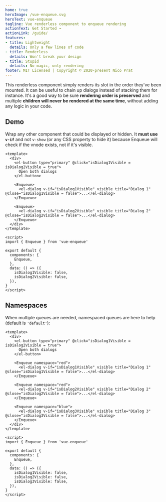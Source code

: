 ```yaml
---
home: true
heroImage: /vue-enqueue.svg
heroText: vue-enqueue
tagline: Vue renderless component to enqueue rendering
actionText: Get Started →
actionLink: /guide/
features:
- title: Lightweight
  details: Only a few lines of code
- title: Renderless
  details: Won't break your design
- title: Stupid
  details: No magic, only rendering
footer: MIT Licensed | Copyright © 2020-present Nico Prat
---
```


This renderless component simply renders its slot in the order they've been mounted. It can be useful to chain up dialogs instead of stacking them for instance. It's a good way to be sure **rendering order is preserved** and multiple **children will never be rendered at the same time**, without adding any logic in your code.

## Demo

Wrap any other component that could be displayed or hidden. It **must use `v-if`** and not `v-show` (or any CSS property to hide it) because Enqueue will check if the vnode exists, not if it's visible.

```vue{7-9,11-13}
<template>
  <div>
    <el-button type="primary" @click="isDialog1Visible = isDialog2Visible = true">
      Open both dialogs
    </el-button>

    <Enqueue>
      <el-dialog v-if="isDialog1Visible" visible title="Dialog 1" @close="isDialog1Visible = false">...</el-dialog>
    </Enqueue>

    <Enqueue>
      <el-dialog v-if="isDialog2Visible" visible title="Dialog 2" @close="isDialog2Visible = false">...</el-dialog>
    </Enqueue>
  </div>
</template>

<script>
import { Enqueue } from 'vue-enqueue'

export default {
  components: {
    Enqueue,
  },
  data: () => ({
    isDialog1Visible: false,
    isDialog2Visible: false,
  }),
}
</script>
```

<GettingStartedDemo />


## Namespaces

When multiple queues are needed, namespaced queues are here to help (default is `'default'`):

```vue{7-9,11-13,15-17}
<template>
  <div>
    <el-button type="primary" @click="isDialog1Visible = isDialog2Visible = true">
      Open both dialogs
    </el-button>

    <Enqueue namespace="red">
      <el-dialog v-if="isDialog1Visible" visible title="Dialog 1" @close="isDialog1Visible = false">...</el-dialog>
    </Enqueue>

    <Enqueue namespace="red">
      <el-dialog v-if="isDialog2Visible" visible title="Dialog 2" @close="isDialog2Visible = false">...</el-dialog>
    </Enqueue>

    <Enqueue namespace="blue">
      <el-dialog v-if="isDialog3Visible" visible title="Dialog 3" @close="isDialog3Visible = false">...</el-dialog>
    </Enqueue>
  </div>
</template>

<script>
import { Enqueue } from 'vue-enqueue'

export default {
  components: {
    Enqueue,
  },
  data: () => ({
    isDialog1Visible: false,
    isDialog2Visible: false,
    isDialog3Visible: false,
  }),
}
</script>
```

<NamespaceDemo />

